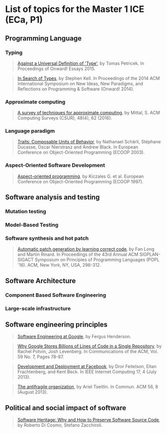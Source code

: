 # List of topics for the Master 1 ICE (ECa, P1)

## Programming Language

### Typing


> [Against a Universal Definition of 'Type'](http://tomasp.net/academic/papers/against-types/index.html), by Tomas Petricek. In Proceedings of Onward! Essays 2015.

> [In Search of Types](http://www.cl.cam.ac.uk/~srk31/research/papers/kell14in-author-version.pdf), by Stephen Kell. In Proceedings of the 2014 ACM International Symposium on New Ideas, New Paradigms, and Reflections on Programming & Software (Onward! 2014). 

### Approximate computing

> [A survey of techniques for approximate computing](https://www.researchgate.net/profile/Sparsh_Mittal/publication/290194892_A_Survey_Of_Techniques_for_Approximate_Computing/links/569570a208ae425c68983c70/A-Survey-Of-Techniques-for-Approximate-Computing.pdf), by Mittal, S. ACM Computing Surveys (CSUR), 48(4), 62 (2016). 

<!--
##### Additional references:

> [DieHard: probabilistic memory safety for unsafe languages](https://people.cs.umass.edu/~emery/pubs/fp014-berger.pdf), by Emery D. Berger and Benjamin G. Zorn. In Proceedings of the 27th ACM SIGPLAN Conference on Programming Language Design and Implementation (PLDI '06).
-->

### Language paradigm

> [Traits: Composable Units of Behavior](http://scg.unibe.ch/archive/papers/Scha02bTraits.pdf), by Nathanael Schärli, Stéphane Ducasse, Oscar Nierstrasz
and Andrew Black. In European Conference on Object-Oriented Programming (ECOOP 2003).

### Aspect-Oriented Software Development

> [Aspect-oriented programming](), by Kiczales G. et al. European Conference on Object-Oriented Programming (ECOOP 1997).

## Software analysis and testing

### Mutation testing

> 

### Model-Based Testing

> 

### Software synthesis and hot patch

> [Automatic patch generation by learning correct code](https://people.csail.mit.edu/fanl/papers/prophet-popl16.pdf), by Fan Long and Martin Rinard. In Proceedings of the 43rd Annual ACM SIGPLAN-SIGACT Symposium on Principles of Programming Languages (POPL '16). ACM, New York, NY, USA, 298-312.

<!--
##### Additional references:

> [An Analysis of Patch Plausibility and Correctness for Generate-And-Validate Patch Generation Systems](http://dspace.mit.edu/bitstream/handle/1721.1/94337/MIT-CSAIL-TR-2015-003.pdf), by Zichao Qi, Fan Long, Sara Achour, and Martin Rinard. In Proceedings of the 2015 International Symposium on Software Testing and Analysis (ISSTA 2015). ACM, New York, NY, USA, 24-36.

-->

## Software Architecture

### Component Based Software Engineering

> 

### Large-scale infrastructure

> 

## Software engineering principles

> [Software Engineering at Google](https://arxiv.org/pdf/1702.01715.pdf), by Fergus Henderson.

> [Why Google Stores Billions of Lines of Code in a Single Repository](https://cacm.acm.org/magazines/2016/7/204032-why-google-stores-billions-of-lines-of-code-in-a-single-repository/fulltext), by Rachel Potvin, Josh Levenberg. In Communications of the ACM, Vol. 59 No. 7, Pages 78-87. 

> [Development and Deployment at Facebook](http://www.frachtenberg.org/eitan/pubs/papers/feitelson13:devops.pdf), by Dror Feitelson, Eitan Frachtenberg, and Kent Beck. In IEEE Internet Computing 17, 4 (July 2013).

> [The antifragile organization](http://queue.acm.org/detail.cfm?id=2499552), by Ariel Tseitlin. In Commun. ACM 56, 8 (August 2013).


## Political and social impact of software

>  [Software Heritage: Why and How to Preserve Software Source Code](https://hal.archives-ouvertes.fr/hal-01590958/document), by Roberto Di Cosmo, Stefano Zacchiroli.